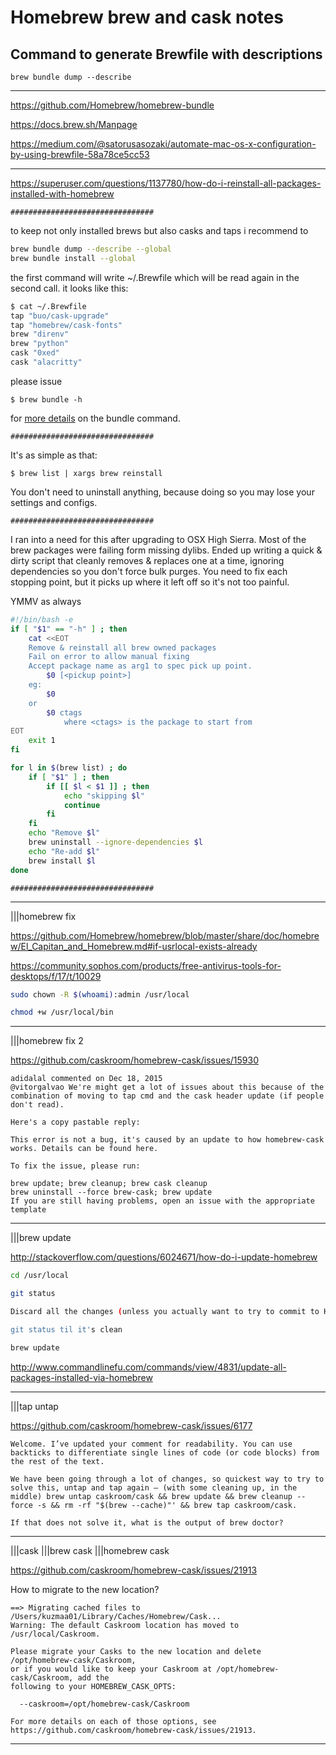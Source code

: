 # Homebrew brew and cask notes

## Command to generate Brewfile with descriptions

`brew bundle dump --describe`

---

<https://github.com/Homebrew/homebrew-bundle>

<https://docs.brew.sh/Manpage>

<https://medium.com/@satorusasozaki/automate-mac-os-x-configuration-by-using-brewfile-58a78ce5cc53>

---

<https://superuser.com/questions/1137780/how-do-i-reinstall-all-packages-installed-with-homebrew>

```################################```

to keep not only installed brews but also casks and taps i recommend to

```bash
brew bundle dump --describe --global
brew bundle install --global
```

the first command will write ~/.Brewfile which will be read again in the second call. it looks like this:

```bash
$ cat ~/.Brewfile
tap "buo/cask-upgrade"
tap "homebrew/cask-fonts"
brew "direnv"
brew "python"
cask "0xed"
cask "alacritty"
```

please issue

`$ brew bundle -h`

for [more details](https://github.com/Homebrew/homebrew-bundle) on the bundle command.

```################################```

It's as simple as that:

`$ brew list | xargs brew reinstall`

You don't need to uninstall anything, because doing so you may lose your settings and configs.

```################################```

I ran into a need for this after upgrading to OSX High Sierra. Most of the brew packages were failing form missing dylibs. Ended up writing a quick & dirty script that cleanly removes & replaces one at a time, ignoring dependencies so you don't force bulk purges. You need to fix each stopping point, but it picks up where it left off so it's not too painful.

YMMV as always

```bash
#!/bin/bash -e
if [ "$1" == "-h" ] ; then
    cat <<EOT
    Remove & reinstall all brew owned packages
    Fail on error to allow manual fixing
    Accept package name as arg1 to spec pick up point.
        $0 [<pickup point>]
    eg:
        $0
    or
        $0 ctags
            where <ctags> is the package to start from
EOT
    exit 1
fi

for l in $(brew list) ; do
    if [ "$1" ] ; then
        if [[ $l < $1 ]] ; then
            echo "skipping $l"
            continue
        fi
    fi
    echo "Remove $l"
    brew uninstall --ignore-dependencies $l
    echo "Re-add $l"
    brew install $l
done
```

```################################```

---

|||homebrew fix

<https://github.com/Homebrew/homebrew/blob/master/share/doc/homebrew/El_Capitan_and_Homebrew.md#if-usrlocal-exists-already>

<https://community.sophos.com/products/free-antivirus-tools-for-desktops/f/17/t/10029>

```bash
sudo chown -R $(whoami):admin /usr/local

chmod +w /usr/local/bin
```

---

|||homebrew fix 2

<https://github.com/caskroom/homebrew-cask/issues/15930>

```text
adidalal commented on Dec 18, 2015
@vitorgalvao We're might get a lot of issues about this because of the combination of moving to tap cmd and the cask header update (if people don't read).

Here's a copy pastable reply:

This error is not a bug, it's caused by an update to how homebrew-cask works. Details can be found here.

To fix the issue, please run:

brew update; brew cleanup; brew cask cleanup
brew uninstall --force brew-cask; brew update
If you are still having problems, open an issue with the appropriate template
```

---

|||brew update

<http://stackoverflow.com/questions/6024671/how-do-i-update-homebrew>

```bash
cd /usr/local

git status

Discard all the changes (unless you actually want to try to commit to Homebrew - you probably don't)

git status til it's clean

brew update
```

<http://www.commandlinefu.com/commands/view/4831/update-all-packages-installed-via-homebrew>

---

|||tap untap

<https://github.com/caskroom/homebrew-cask/issues/6177>

```text
Welcome. I’ve updated your comment for readability. You can use backticks to differentiate single lines of code (or code blocks) from the rest of the text.

We have been going through a lot of changes, so quickest way to try to solve this, untap and tap again — (with some cleaning up, in the middle) brew untap caskroom/cask && brew update && brew cleanup --force -s && rm -rf "$(brew --cache)"' && brew tap caskroom/cask.

If that does not solve it, what is the output of brew doctor?
```

---

|||cask
|||brew cask
|||homebrew cask

<https://github.com/caskroom/homebrew-cask/issues/21913>

How to migrate to the new location?

```text
==> Migrating cached files to /Users/kuzmaa01/Library/Caches/Homebrew/Cask...
Warning: The default Caskroom location has moved to /usr/local/Caskroom.

Please migrate your Casks to the new location and delete /opt/homebrew-cask/Caskroom,
or if you would like to keep your Caskroom at /opt/homebrew-cask/Caskroom, add the
following to your HOMEBREW_CASK_OPTS:

  --caskroom=/opt/homebrew-cask/Caskroom

For more details on each of those options, see https://github.com/caskroom/homebrew-cask/issues/21913.
```

---
